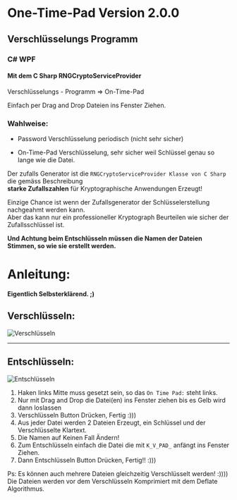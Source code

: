 # One-Time-Pad Version 2.0.0

## Verschlüsselungs Programm

### C# WPF

#### Mit dem C Sharp RNGCryptoServiceProvider

Verschlüsselungs - Programm  => On-Time-Pad


Einfach per Drag and Drop Dateien ins Fenster Ziehen.

### Wahlweise:

- Password Verschlüsselung periodisch (nicht sehr sicher)

- On-Time-Pad Verschlüsselung,  sehr sicher weil Schlüssel genau so lange wie die Datei.


Der zufalls Generator ist die `RNGCryptoServiceProvider Klasse von C Sharp` die gemäss Beschreibung  
**starke Zufallszahlen** für Kryptographische Anwendungen Erzeugt!  

Einzige Chance ist wenn der Zufallsgenerator der Schlüsselerstellung nachgeahmt werden kann.  
Aber das kann nur ein professioneller Kryptograph Beurteilen wie sicher der Zufallsschlüssel ist.  


**Und Achtung beim Entschlüsseln müssen die Namen der Dateien Stimmen, so wie sie erstellt werden.**


# Anleitung: 

**Eigentlich Selbsterklärend. ;)**

## Verschlüsseln:
![Verschlüsseln](https://github.com/sauternic/One-Time-Pad-V2.0.0/blob/master/Verschl%C3%BCsseln.gif)

---

## Entschlüsseln:
![Entschlüsseln](https://github.com/sauternic/One-Time-Pad-V2.0.0/blob/master/Entschl%C3%BCsseln.gif)


1. Haken links Mitte muss gesetzt sein, so das `On Time Pad:` steht links.
2. Nur mit Drag and Drop die Datei(en) ins Fenster ziehen bis es Gelb wird dann loslassen
3. Verschlüsseln Button Drücken, Fertig :)))
4. Aus jeder Datei werden 2 Dateien Erzeugt, ein Schlüssel und der Verschlüsselte Klartext.
5. Die Namen auf Keinen Fall Ändern!
6. Zum Entschlüsseln einfach die Datei die mit  `K_V_PAD_`  anfängt ins Fenster Ziehen.
7. Dann Entschlüsseln Button Drücken, Fertig!! :)))


Ps: Es können auch mehrere Dateien gleichzeitig Verschlüsselt werden! :))))  
    Die Dateien werden vor dem Verschlüsseln Komprimiert mit dem Deflate Algorithmus.
